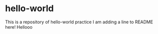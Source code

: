 # hello-world
This is a repository of hello-world practice
I am adding a line to README here!
Hellooo
